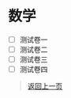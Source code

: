 # 数学
- [ ] 测试卷一
- [ ] 测试卷二
- [ ] 测试卷三
- [ ] 测试卷四
>[返回上一页](https://zhs141.github.io/homework/eight_han/index.html)
